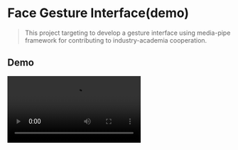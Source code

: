 # Face Gesture Interface(demo)

> This project targeting to develop a gesture interface using media-pipe framework for contributing to industry-academia cooperation.

## Demo
<video src='https://youtu.be/392A08BjkZM'>

## Available operations

|Operation|Action|
|:-|:-|
|Movement of the cursor|Movement of the face|
|Left click|Blink both eyes (single time)|
|Double click|Blink both eyes (two times)|
|Right click|Blink single eye (single time)|
|Drag|Move face while right-clicking|
|Drop|Open closed eye while dragging|
|Scroll-up|Roll face to the left|
|Scroll-down|Roll face to the right|
|Interface-enable/disable|Close both eyes more than 3s and then Open|

## Usage

1. Download zip file and unzip.

2. Change your directory to this project root.

3. (option)Create virtual environment using anaconda.
> ```
> conda env create -f py_face_gesture.yaml
> conda activate py_face_gesture
> ```
>
> If you are a M1 mac user, then MUST execute these codes in x86 terminal(open with rosseta).
> 
> If you are not, reference `py_face_gesture.yaml` file.

4. Please go to the root directory of this project, and then run code like this.
> ```
> python3 main.py --cam_num=0
> ```
>
> There are three setable argment `cam_num`, `canvas_width`, `canvas_height`.
>
> (canvas is a cv2.Mat type image that will show cursor movement.)